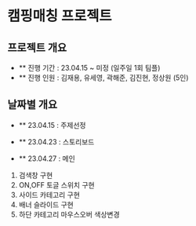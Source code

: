# 캠핑매칭 프로젝트

## 프로젝트 개요
- ** 진행 기간 : 23.04.15 ~ 미정 (일주일 1회 팀플)
- ** 진행 인원 : 김재용, 유세영, 곽해준, 김진현, 정상원 (5인)

## 날짜별 개요
- ** 23.04.15 : 주제선정

- ** 23.04.23 : 스토리보드

- ** 23.04.27 : 메인 
1. 검색창 구현  
2. ON,OFF 토글 스위치 구현  
3. 사이드 카테고리 구현  
4. 배너 슬라이드 구현
5. 하단 카테고리 마우스오버 색상변경  